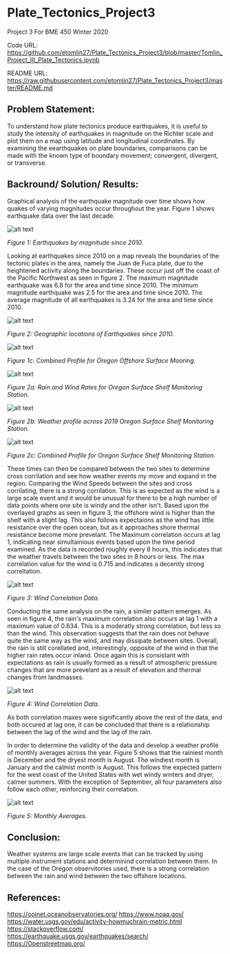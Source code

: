 # Plate_Tectonics_Project3
Project 3 For BME 450 Winter 2020

Code URL: https://github.com/etomlin27/Plate_Tectonics_Project3/blob/master/Tomlin_Project_III_Plate_Tectonics.ipynb

README URL: https://raw.githubusercontent.com/etomlin27/Plate_Tectonics_Project3/master/README.md

## Problem Statement:

To understand how plate tectonics produce earthquakes, it is useful to study the intensity of earthquakes in magnitude on the Richter scale and plot them on a map using latitude and longitudinal coordinates. By examining the eearthquakes on plate boundaries, comparisons can be made with the known type of boundary movement; convergent, divergent, or transverse.

## Backround/ Solution/ Results:

Graphical analysis of the earthquake magnitude over time shows how quakes of varying magnitudes occur throughout the year. Figure 1 shows earthquake data over the last decade.

![alt text](https://github.com/etomlin27/Plate_Tectonics_Project3/blob/master/Magtime.png)

*Figure 1: Earthquakes by magnitude since 2010.*

Looking at earthquakes since 2010 on a map reveals the boundaries of the tectonic plates in the area, namely the Juan de Fuca plate, due to the heightened activity along the boundaries. These occur just off the coast of the Pacific Northwest as seen in figure 2. The maximum magnitude earthquake was  6.8  for the area and time since 2010. The minimum magnitude earthquake was  2.5  for the area and time since 2010. The average magnitude of all earthquakes is  3.24  for the area and time since 2010.

![alt text](https://github.com/etomlin27/Plate_Tectonics_Project3/blob/master/Bigplot.png)

*Figure 2: Geographic locations of Earthquakes since 2010.*

![alt text](https://github.com/etomlin27/Meteorology_Project_2/blob/master/Combined_OS.png)

*Figure 1c: Combined Profile for Oregon Offshore Surface Mooring.*

![alt text](https://github.com/etomlin27/Meteorology_Project_2/blob/master/Rain_and_Wind_SS.png)

*Figure 2a: Rain and Wind Rates for Oregon Surface Shelf Monitoring Station.*

![alt text](https://github.com/etomlin27/Meteorology_Project_2/blob/master/Weather_Stripes_SS.png)

*Figure 2b: Weather profile across 2019 Oregon Surface Shelf Monitoring Station.*

![alt text](https://github.com/etomlin27/Meteorology_Project_2/blob/master/Combined_SS.png)

*Figure 2c: Combined Profile for Oregon Surface Shelf Monitoring Station.*

These times can then be compared between the two sites to determine cross corrilation and see how weather events my move and expand in the region. Comparing the Wind Speeds between the sites and cross corrilating, there is a strong corrilation. This is as expected as the wind is a large scale event and it would be unusual for there to be a high number of data points where one site is windy and the other isn't. Based upon the overlayed graphs as seen in figure 3, the offshore wind is higher than the shelf with a slight lag. This also follows expectaions as the wind has little resistance over the open ocean, but as it approaches shore thermal resistance become more prevelant. The Maximum correlation occurs at lag 1, indicating near simultainious events based upon the time period examined. As the data is recorded roughly every 8 hours, this indicates that the weather travels between the two sites in 8 hours or less. The max correlation value for the wind is 0.715 and indicates a decently strong correltation.

![alt text](https://github.com/etomlin27/Meteorology_Project_2/blob/master/Wind_Correlation.png)

*Figure 3: Wind Correlation Data.*

Conducting the same analysis on the rain, a similer pattern emerges. As seen in figure 4, the rain's maximum correlation also occurs at lag 1 with a maximum value of 0.634. This is a moderatly strong correlation, but less so than the wind. This observation suggests that the rain does not behave quite the same way as the wind, and may dissipate between sites. Overall, the rain is still corellated and, interestingly, opposite of the wind in that the higher rain rates occur inland. Once again this is consistant with expectations as rain is usually formed as a result of atmospheric pressure changes that are more prevelant as a result of elevation and thermal changes from landmasses.

![alt text](https://github.com/etomlin27/Meteorology_Project_2/blob/master/Rain_Correlation.png)

*Figure 4: Wind Correlation Data.*

As both correlation maxes were significantly above the rest of the data, and both occured at lag one, it can be concluded that there is a relationship between the lag of the wind and the lag of the rain.

In order to determine the validity of the data and develop a weather profile of monthly averages across the year. Figure 5 shows that the rainiest month is December and the dryest month is August. The windiest month is January and the calmist month is August. This follows the expected pattern for the west coast of the United States with wet windy winters and dryer, calmer summers. With the exception of September, all four parameters also follow each other, reinforcing their correlation.

![alt text](https://github.com/etomlin27/Meteorology_Project_2/blob/master/Monthly_Averages.png)

*Figure 5: Monthly Averages.*

## Conclusion:

Weather systems are large scale events that can be tracked by using multiple instrument stations and determinind correlation between them. In the case of the Oregon observitories used, there is a strong correlation between the rain and wind between the two offshore locations.

## References:

https://ooinet.oceanobservatories.org/
https://www.noaa.gov/
https://water.usgs.gov/edu/activity-howmuchrain-metric.html
https://stackoverflow.com/
https://earthquake.usgs.gov/earthquakes/search/
https://Openstreetmap.org/
